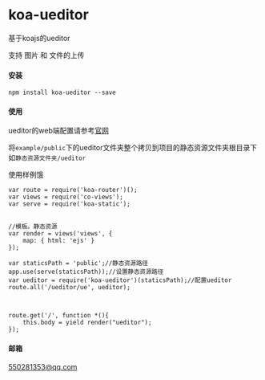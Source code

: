 # koa-ueditor
基于koajs的ueditor

支持 图片 和 文件的上传

#### 安装
`npm install koa-ueditor --save`

#### 使用


 ueditor的web端配置请参考[官网](http://ueditor.baidu.com/website/)

 将`example/public`下的ueditor文件夹整个拷贝到项目的静态资源文件夹根目录下如`静态资源文件夹/ueditor`

 使用样例饿
 ```
 var route = require('koa-router')();
 var views = require('co-views');
 var serve = require('koa-static');


 //模板。静态资源
 var render = views('views', {
     map: { html: 'ejs' }
 });

 var staticsPath = 'public';//静态资源路径
 app.use(serve(staticsPath));//设置静态资源路径
 var ueditor = require('koa-ueditor')(staticsPath);//配置ueditor
 route.all('/ueditor/ue', ueditor);



 route.get('/', function *(){
     this.body = yield render("ueditor");
 });
 ```



 #### 邮箱

 550281353@qq.com